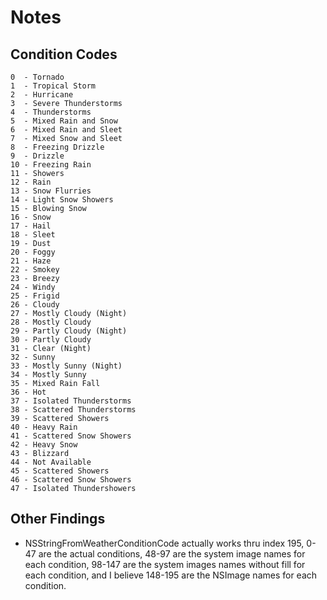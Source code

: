 
# Notes

## Condition Codes

    0  - Tornado
    1  - Tropical Storm
    2  - Hurricane
    3  - Severe Thunderstorms
    4  - Thunderstorms
    5  - Mixed Rain and Snow
    6  - Mixed Rain and Sleet
    7  - Mixed Snow and Sleet
    8  - Freezing Drizzle
    9  - Drizzle
    10 - Freezing Rain
    11 - Showers
    12 - Rain
    13 - Snow Flurries
    14 - Light Snow Showers
    15 - Blowing Snow
    16 - Snow
    17 - Hail
    18 - Sleet
    19 - Dust
    20 - Foggy
    21 - Haze
    22 - Smokey
    23 - Breezy
    24 - Windy
    25 - Frigid
    26 - Cloudy
    27 - Mostly Cloudy (Night)
    28 - Mostly Cloudy
    29 - Partly Cloudy (Night)
    30 - Partly Cloudy
    31 - Clear (Night)
    32 - Sunny
    33 - Mostly Sunny (Night)
    34 - Mostly Sunny
    35 - Mixed Rain Fall
    36 - Hot
    37 - Isolated Thunderstorms
    38 - Scattered Thunderstorms
    39 - Scattered Showers
    40 - Heavy Rain
    41 - Scattered Snow Showers
    42 - Heavy Snow
    43 - Blizzard
    44 - Not Available
    45 - Scattered Showers
    46 - Scattered Snow Showers
    47 - Isolated Thundershowers

## Other Findings

- NSStringFromWeatherConditionCode actually works thru index 195, 0-47 are the actual conditions, 48-97 are the system image names for each condition, 98-147 are the system images names without fill for each condition, and I believe 148-195 are the NSImage names for each condition.